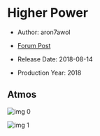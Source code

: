 # Higher Power

* Author: aron7awol

* [Forum Post](https://www.avsforum.com/threads/bass-eq-for-filtered-movies.2995212/post-57109010)

* Release Date: 2018-08-14
* Production Year: 2018

## Atmos

![img 0](https://i.imgur.com/dKtYztI.jpg)

![img 1](https://i.imgur.com/K6JR5ao.jpg)

